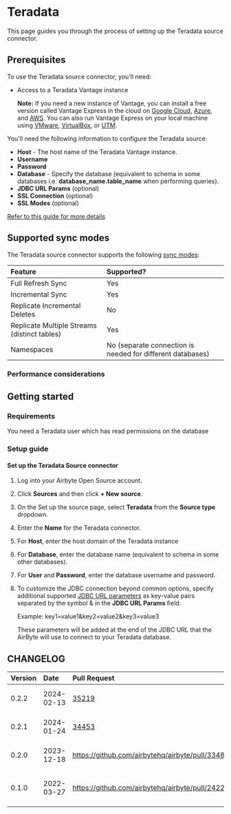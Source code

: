 # Teradata

This page guides you through the process of setting up the Teradata source connector.

## Prerequisites

To use the Teradata source connector, you'll need:

- Access to a Teradata Vantage instance

  **Note:** If you need a new instance of Vantage, you can install a free version called Vantage Express in the cloud on [Google Cloud](https://quickstarts.teradata.com/vantage.express.gcp.html), [Azure](https://quickstarts.teradata.com/run-vantage-express-on-microsoft-azure.html), and [AWS](https://quickstarts.teradata.com/run-vantage-express-on-aws.html). You can also run Vantage Express on your local machine using [VMware](https://quickstarts.teradata.com/getting.started.vmware.html), [VirtualBox](https://quickstarts.teradata.com/getting.started.vbox.html), or [UTM](https://quickstarts.teradata.com/getting.started.utm.html).

You'll need the following information to configure the Teradata source:

- **Host** - The host name of the Teradata Vantage instance.
- **Username**
- **Password**
- **Database** - Specify the database (equivalent to schema in some databases i.e. **database_name.table_name** when performing queries).
- **JDBC URL Params** (optional)
- **SSL Connection** (optional)
- **SSL Modes** (optional)

[Refer to this guide for more details](https://downloads.teradata.com/doc/connectivity/jdbc/reference/current/jdbcug_chapter_2.html#BGBHDDGB)

## Supported sync modes

The Teradata source connector supports the following [sync modes](/cloud/core-concepts#connection-sync-modes):

| Feature                                        | Supported?                                                 |
| :--------------------------------------------- | :--------------------------------------------------------- |
| Full Refresh Sync                              | Yes                                                        |
| Incremental Sync                               | Yes                                                        |
| Replicate Incremental Deletes                  | No                                                         |
| Replicate Multiple Streams \(distinct tables\) | Yes                                                        |
| Namespaces                                     | No (separate connection is needed for different databases) |

### Performance considerations

## Getting started

### Requirements

You need a Teradata user which has read permissions on the database

### Setup guide

#### Set up the Teradata Source connector

1. Log into your Airbyte Open Source account.
2. Click **Sources** and then click **+ New source**.
3. On the Set up the source page, select **Teradata** from the **Source type** dropdown.
4. Enter the **Name** for the Teradata connector.
5. For **Host**, enter the host domain of the Teradata instance
6. For **Database**, enter the database name (equivalent to schema in some other databases).
7. For **User** and **Password**, enter the database username and password.
8. To customize the JDBC connection beyond common options, specify additional supported [JDBC URL parameters](https://downloads.teradata.com/doc/connectivity/jdbc/reference/current/jdbcug_chapter_2.html#BGBHDDGB) as key-value pairs separated by the symbol & in the **JDBC URL Params** field.

   Example: key1=value1&key2=value2&key3=value3

   These parameters will be added at the end of the JDBC URL that the AirByte will use to connect to your Teradata database.

## CHANGELOG

| Version | Date       | Pull Request                                             | Subject                     |
| :------ | :--------- | :------------------------------------------------------- | :-------------------------- |
| 0.2.2   | 2024-02-13 | [35219](https://github.com/airbytehq/airbyte/pull/35219) | Adopt CDK 0.20.4            |
| 0.2.1   | 2024-01-24 | [34453](https://github.com/airbytehq/airbyte/pull/34453) | bump CDK version            |
| 0.2.0   | 2023-12-18 | https://github.com/airbytehq/airbyte/pull/33485          | Remove LEGACY state         |
| 0.1.0   | 2022-03-27 | https://github.com/airbytehq/airbyte/pull/24221          | New Source Teradata Vantage |
